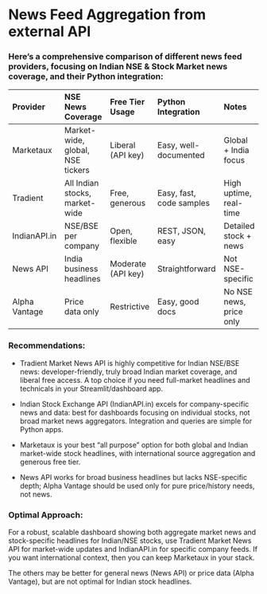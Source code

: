 # News Feed Aggregation from external API

### Here’s a comprehensive comparison of different news feed providers, focusing on Indian NSE & Stock Market news coverage, and their Python integration:

| **Provider** | **NSE News Coverage** | **Free Tier Usage** | **Python Integration** | **Notes** |
| :--- | :--- | :--- | :--- | :--- |
| Marketaux | Market-wide, global, NSE tickers | Liberal (API key) | Easy, well-documented | Global + India focus |
| Tradient | All Indian stocks, market-wide | Free, generous | Easy, fast, code samples | High uptime, real-time |
| IndianAPI.in | NSE/BSE per company | Open, flexible | REST, JSON, easy | Detailed stock + news |
| News API | India business headlines | Moderate (API key) | Straightforward | Not NSE-specific |
| Alpha Vantage | Price data only | Restrictive | Easy, good docs | No NSE news, price only |


### Recommendations:

- Tradient Market News API is highly competitive for Indian NSE/BSE news: developer-friendly, truly broad Indian market coverage, and liberal free access. A top choice if you need full-market headlines and technicals in your Streamlit/dashboard app.

- Indian Stock Exchange API (IndianAPI.in) excels for company-specific news and data: best for dashboards focusing on individual stocks, not broad market news aggregators. Integration and queries are simple for Python apps.

- Marketaux is your best “all purpose” option for both global and Indian market-wide stock headlines, with international source aggregation and generous free tier.

- News API works for broad business headlines but lacks NSE-specific depth; Alpha Vantage should be used only for pure price/history needs, not news.


### Optimal Approach:

For a robust, scalable dashboard showing both aggregate market news and stock-specific headlines for Indian/NSE stocks, use Tradient Market News API for market-wide updates and IndianAPI.in for specific company feeds. If you want international context, then you can keep Marketaux in your stack.

The others may be better for general news (News API) or price data (Alpha Vantage), but are not optimal for Indian stock headlines.
